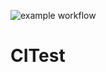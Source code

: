 ![example workflow](https://github.com/eavadney/CITest/blob/main/.github/workflows/actions.yml)
# CITest

